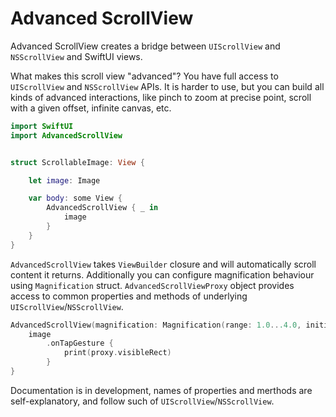 # Advanced ScrollView

Advanced ScrollView creates a bridge between `UIScrollView` and `NSScrollView` and SwiftUI views.

What makes this scroll view "advanced"? You have full access to `UIScrollView` and `NSScrollView`  APIs. It is harder to use, but you can build all kinds of advanced interactions, like pinch to zoom at precise point, scroll with a given offset, infinite canvas, etc. 

```swift
import SwiftUI
import AdvancedScrollView


struct ScrollableImage: View {

    let image: Image

    var body: some View {
        AdvancedScrollView { _ in
            image
        }
    }
}
```

`AdvancedScrollView` takes `ViewBuilder` closure and will automatically scroll content it returns. Additionally you can configure magnification behaviour using `Magnification` struct. `AdvancedScrollViewProxy` object provides access to common properties and methods of underlying `UIScrollView`/`NSScrollView`.

```swift
AdvancedScrollView(magnification: Magnification(range: 1.0...4.0, initialValue: 1.0, isRelative: false)) { proxy in
    image
        .onTapGesture {
            print(proxy.visibleRect)
        }
}
```

Documentation is in development, names of properties and merthods are self-explanatory, and follow such of `UIScrollView`/`NSScrollView`.
